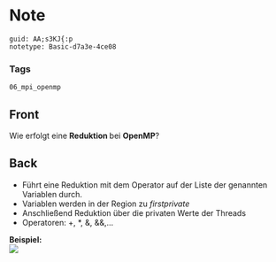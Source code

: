 # Note
```
guid: AA;s3KJ{:p
notetype: Basic-d7a3e-4ce08
```

### Tags
```
06_mpi_openmp
```

## Front
Wie erfolgt eine <b>Reduktion </b>bei <b>OpenMP</b>?

## Back
<ul>
<li>Führt eine Reduktion mit dem Operator auf der Liste der genannten Variablen durch.</li>
<li>Variablen werden in der Region zu <em>firstprivate</em></li>
<li>Anschließend Reduktion über die privaten Werte der Threads</li>
<li>Operatoren: +, *, &, &&,…</li></ul><div><b>Beispiel:</b></div><div>
</div><div><img src="23748262.png">
</div>
